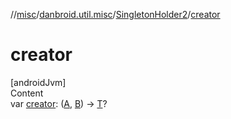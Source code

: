 //[misc](../../index.md)/[danbroid.util.misc](../index.md)/[SingletonHolder2](index.md)/[creator](creator.md)



# creator  
[androidJvm]  
Content  
var [creator](creator.md): ([A](index.md), [B](index.md)) -> [T](index.md)?  



